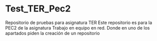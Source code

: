 # Test_TER_Pec2
Repositorio de pruebas para asignatura TER
Este repositorio es para la PEC2 de la asignatura Trabajo en equipo en red. Donde en uno de los apartados piden la creación de un repositorio
